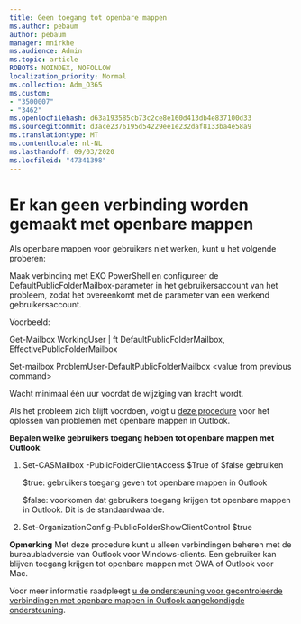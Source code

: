 ```yaml
---
title: Geen toegang tot openbare mappen
ms.author: pebaum
author: pebaum
manager: mnirkhe
ms.audience: Admin
ms.topic: article
ROBOTS: NOINDEX, NOFOLLOW
localization_priority: Normal
ms.collection: Adm_O365
ms.custom:
- "3500007"
- "3462"
ms.openlocfilehash: d63a193585cb73c2ce8e160d413db4e837100d33
ms.sourcegitcommit: d3ace2376195d54229ee1e232daf8133ba4e58a9
ms.translationtype: MT
ms.contentlocale: nl-NL
ms.lasthandoff: 09/03/2020
ms.locfileid: "47341398"
---
```

# <a name="outlook-cannot-connect-to-public-folders"></a>Er kan geen verbinding worden gemaakt met openbare mappen

Als openbare mappen voor gebruikers niet werken, kunt u het volgende proberen:

Maak verbinding met EXO PowerShell en configureer de DefaultPublicFolderMailbox-parameter in het gebruikersaccount van het probleem, zodat het overeenkomt met de parameter van een werkend gebruikersaccount.

Voorbeeld:

Get-Mailbox WorkingUser | ft DefaultPublicFolderMailbox, EffectivePublicFolderMailbox

Set-mailbox ProblemUser-DefaultPublicFolderMailbox \<value from previous command>

Wacht minimaal één uur voordat de wijziging van kracht wordt.

Als het probleem zich blijft voordoen, volgt u [deze procedure](https://aka.ms/pfcte) voor het oplossen van problemen met openbare mappen in Outlook.
 
**Bepalen welke gebruikers toegang hebben tot openbare mappen met Outlook**:

1.  Set-CASMailbox <mailboxname> -PublicFolderClientAccess $True of $false gebruiken  
      
    $true: gebruikers toegang geven tot openbare mappen in Outlook  
      
    $false: voorkomen dat gebruikers toegang krijgen tot openbare mappen in Outlook. Dit is de standaardwaarde.  
        
2.  Set-OrganizationConfig-PublicFolderShowClientControl $true   
      
**Opmerking** Met deze procedure kunt u alleen verbindingen beheren met de bureaubladversie van Outlook voor Windows-clients. Een gebruiker kan blijven toegang krijgen tot openbare mappen met OWA of Outlook voor Mac.
 
Voor meer informatie raadpleegt [u de ondersteuning voor gecontroleerde verbindingen met openbare mappen in Outlook aangekondigde ondersteuning](https://aka.ms/controlpf).